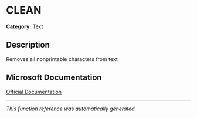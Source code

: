 # CLEAN

**Category:** Text

## Description
Removes all nonprintable characters from text

## Microsoft Documentation
[Official Documentation](https://support.microsoft.com//en-us/office/clean-function-26f3d7c5-475f-4a9c-90e5-4b8ba987ba41)

---
*This function reference was automatically generated.*
